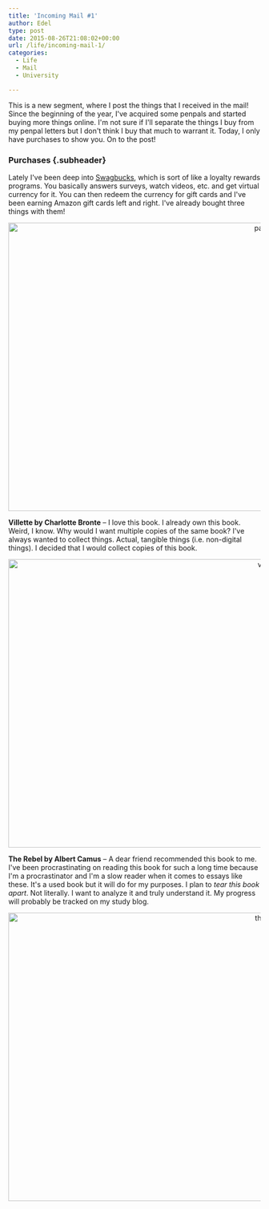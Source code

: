 ```yaml
---
title: 'Incoming Mail #1'
author: Edel
type: post
date: 2015-08-26T21:08:02+00:00
url: /life/incoming-mail-1/
categories:
  - Life
  - Mail
  - University

---
```

This is a new segment, where I post the things that I received in the mail! Since the beginning of the year, I've acquired some penpals and started buying more things online. I'm not sure if I'll separate the things I buy from my penpal letters but I don't think I buy that much to warrant it. Today, I only have purchases to show you. On to the post!

### Purchases {.subheader}

Lately I've been deep into [Swagbucks][1], which is sort of like a loyalty rewards programs. You basically answers surveys, watch videos, etc. and get virtual currency for it. You can then redeem the currency for gift cards and I've been earning Amazon gift cards left and right. I've already bought three things with them!

<center>
  <a href="http://scattered.me/wp-content/uploads/2015/08/package.png"><img src="http://scattered.me/wp-content/uploads/2015/08/package-1024x576.png" alt="package" width="1024" height="576" class="alignnone size-large wp-image-10486" srcset="http://erzadel.net/blog/wp-content/uploads/2015/08/package-1024x576.png 1024w, http://erzadel.net/blog/wp-content/uploads/2015/08/package-300x169.png 300w, http://erzadel.net/blog/wp-content/uploads/2015/08/package.png 1280w" sizes="(max-width: 1024px) 100vw, 1024px" /></a>
</center>

**Villette by Charlotte Bronte** &#8211; I love this book. I already own this book. Weird, I know. Why would I want multiple copies of the same book? I've always wanted to collect things. Actual, tangible things (i.e. non-digital things). I decided that I would collect copies of this book.

<center>
  <a href="http://scattered.me/wp-content/uploads/2015/08/villette.png"><img src="http://scattered.me/wp-content/uploads/2015/08/villette-1024x576.png" alt="villette" width="1024" height="576" class="alignnone size-large wp-image-10488" srcset="http://erzadel.net/blog/wp-content/uploads/2015/08/villette-1024x576.png 1024w, http://erzadel.net/blog/wp-content/uploads/2015/08/villette-300x169.png 300w, http://erzadel.net/blog/wp-content/uploads/2015/08/villette.png 1280w" sizes="(max-width: 1024px) 100vw, 1024px" /></a>
</center>

**The Rebel by Albert Camus** &#8211; A dear friend recommended this book to me. I've been procrastinating on reading this book for such a long time because I'm a procrastinator and I'm a slow reader when it comes to essays like these. It's a used book but it will do for my purposes. I plan to _tear this book apart_. Not literally. I want to analyze it and truly understand it. My progress will probably be tracked on my study blog.

<center>
  <a href="http://scattered.me/wp-content/uploads/2015/08/therebel.png"><img src="http://scattered.me/wp-content/uploads/2015/08/therebel-1024x576.png" alt="therebel" width="1024" height="576" class="alignnone size-large wp-image-10487" srcset="http://erzadel.net/blog/wp-content/uploads/2015/08/therebel-1024x576.png 1024w, http://erzadel.net/blog/wp-content/uploads/2015/08/therebel-300x169.png 300w, http://erzadel.net/blog/wp-content/uploads/2015/08/therebel.png 1280w" sizes="(max-width: 1024px) 100vw, 1024px" /></a>
</center>




 [1]: http://www.swagbucks.com/refer/erzadel